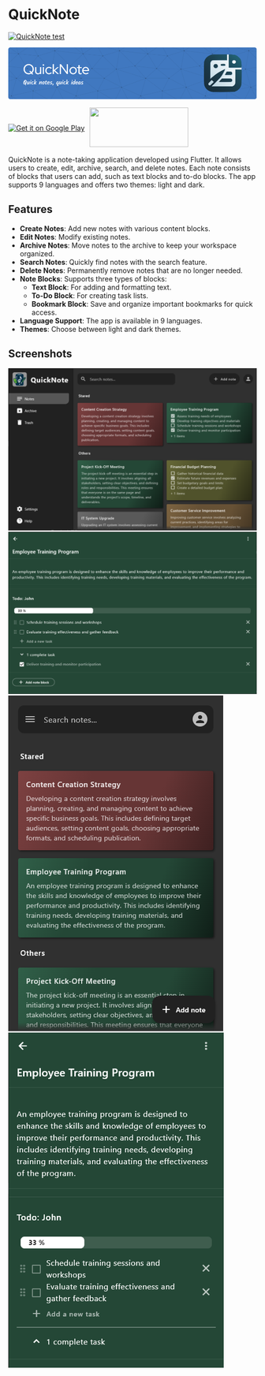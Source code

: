 # QuickNote

[![QuickNote test](https://github.com/makjac/quick_note/actions/workflows/flutter.yml/badge.svg?branch=main)](https://github.com/makjac/quick_note/actions/workflows/flutter.yml)

![header][banner_img]

<div style="display: flex; align-items: center;">
    <a href='https://play.google.com/store/apps/details?id=com.quicknoteecoala.app&pcampaignid=web_share'>
      <img 
        alt='Get it on Google Play' 
        src='https://play.google.com/intl/en_us/badges/images/generic/en_badge_web_generic.png' style="margin-right: 10px; height: 80px;" />
    </a>
    <a href="https://apps.microsoft.com/detail/9nwf2wf88j3w?mode=direct">
    	<img src="https://get.microsoft.com/images/en-us%20dark.svg" style="margin-right: 10px; width: 200px; height: 80px;"/>
    </a>
</div>

QuickNote is a note-taking application developed using Flutter. It allows users to create, edit, archive, search, and delete notes. Each note consists of blocks that users can add, such as text blocks and to-do blocks. The app supports 9 languages and offers two themes: light and dark.

## Features

- **Create Notes**: Add new notes with various content blocks.
- **Edit Notes**: Modify existing notes.
- **Archive Notes**: Move notes to the archive to keep your workspace organized.
- **Search Notes**: Quickly find notes with the search feature.
- **Delete Notes**: Permanently remove notes that are no longer needed.
- **Note Blocks**: Supports three types of blocks:
  - **Text Block**: For adding and formatting text.
  - **To-Do Block**: For creating task lists.
  - **Bookmark Block**: Save and organize important bookmarks for quick access.
- **Language Support**: The app is available in 9 languages.
- **Themes**: Choose between light and dark themes.

## Screenshots

![desktop:home_page][desktop:home_page]
![desktop:notebook][desktop:notebook]
![mobile:home_page][mobile:home_page]
![mobile:notebook][mobile:notebook]

<!-- end:excluded_rules_table -->
[banner_img]: https://raw.githubusercontent.com/makjac/images/refs/heads/main/quick_note_banner.png
[desktop:home_page]: https://raw.githubusercontent.com/makjac/images/refs/heads/main/quick_note_d1.png
[desktop:notebook]: https://raw.githubusercontent.com/makjac/images/refs/heads/main/quick_note_d2.png
[mobile:home_page]: https://raw.githubusercontent.com/makjac/images/refs/heads/main/quick_note_m1.webp
[mobile:notebook]: https://raw.githubusercontent.com/makjac/images/refs/heads/main/quick_note_m2.webp
